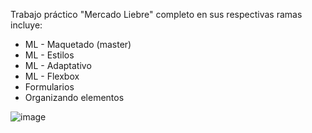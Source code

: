 Trabajo práctico "Mercado Liebre" completo en sus respectivas ramas incluye:

* ML - Maquetado (master)
* ML - Estilos
* ML - Adaptativo
* ML - Flexbox
* Formularios
* Organizando elementos

![image](https://user-images.githubusercontent.com/99737937/188246188-0b35127b-fff9-4d81-b271-3c5951e6cb3d.png)
